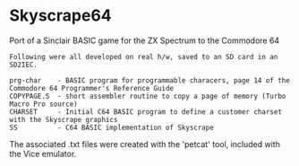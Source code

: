 # Skyscrape64
Port of a Sinclair BASIC game for the ZX Spectrum to the Commodore 64

    Following were all developed on real h/w, saved to an SD card in an SD2IEC.

    prg-char    - BASIC program for programmable characers, page 14 of the Commodore 64 Programmer's Reference Guide
    COPYPAGE.S  - short assembler routine to copy a page of memory (Turbo Macro Pro source)
    CHARSET     - Initial C64 BASIC program to define a customer charset with the Skyscrape graphics
    SS          - C64 BASIC implementation of Skyscrape

The associated .txt files were created with the 'petcat' tool, included with the Vice emulator.